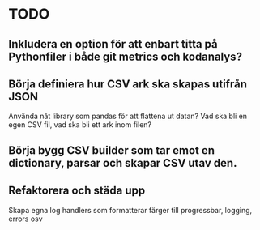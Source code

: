 # TODO

## Inkludera en option för att enbart titta på Pythonfiler i både git metrics och kodanalys?

## Börja definiera hur CSV ark ska skapas utifrån JSON
Använda nåt library som pandas för att flattena ut datan? Vad ska bli en egen CSV fil, vad ska bli ett ark inom filen?

## Börja bygg CSV builder som tar emot en dictionary, parsar och skapar CSV utav den.

## Refaktorera och städa upp
Skapa egna log handlers som formatterar färger till progressbar, logging, errors osv